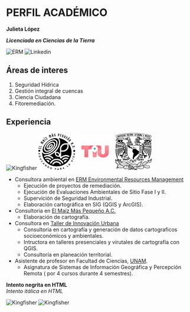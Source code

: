 # PERFIL ACADÉMICO

**Julieta López**

***Licenciada en Ciencias de la Tierra***

![ERM](kingfisher.jpg)
<img src="kingfisher.jpg" alt="Linkedin" width="150" height="100" onclick="window.open('https://www.linkedin.com/in/julieta-l%C3%B3pez-hern%C3%A1ndez/', '_blank');" />

## Áreas de interes  
1. Seguridad Hídrica
2. Gestión integral de cuencas
3. Ciencia Ciudadana
4. Fitoremediación.

## Experiencia
<img src="https://www.erm.com/contentassets/5db737464e734daba2c2c49b85cf7045/erm-logo.jpg" alt="Kingfisher" width="150" height="100" /> <img src="logo.png" alt="Kingfisher" width="100" height="100" /> <img src="TIU.png" alt="Kingfisher" width="100" height="100" /> <img src="unam.png" alt="Kingfisher" width="100" height="100" />

- Consultora ambiental en [ERM Environmental Resources Management](https://www.erm.com)
  - Ejecución de proyectos de remediación.
  - Ejecución de Evaluaciones Ambientales de Sitio Fase I y II.
  - Supervición de Seguridad Industrial.
  - Elaboración cartográfica en SIG (QGIS y ArcGIS).
- Consultoria en [El Maíz Más Pequeño A.C.](https://www.elmaizmaspequeno.org/)
   - Elaboración de cartografía.
- Consultora en [Taller de Innovación Urbana](https://innovacionurbana.teachable.com/)
  - Consultoria en cartografía y generación de datos cartograficos socioeconómicos y ambientales.
  - Intructora en talleres presenciales y virutales de cartografía con QGIS.
  - Consultoría en planeación territorial.
- Asistente de profesor en Facultad de Ciencias, [UNAM](https://www.unam.mx/).
  - Asignatura de Sistemas de Información Geográfica y Percepción Remota ( por 4 cursos durante 4 semestres).

<strong>Intento negrita en HTML</strong>  
<em>Intento itálica en HTML</em>

<img src="kingfisher.jpg" alt="Kingfisher" width="100" height="100" /> <img src="kingfisher.jpg" alt="Kingfisher" width="100" height="75" />
